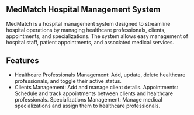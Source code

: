 
## MedMatch Hospital Management System

MedMatch is a hospital management system designed to streamline hospital operations by managing healthcare professionals, clients, appointments, and specializations. The system allows easy management of hospital staff, patient appointments, and associated medical services.

## Features
- Healthcare Professionals Management: Add, update, delete healthcare professionals, and toggle their active status.
- Clients Management: Add and manage client details.
Appointments: Schedule and track appointments between clients and healthcare professionals.
Specializations Management: Manage medical specializations and assign them to healthcare professionals.